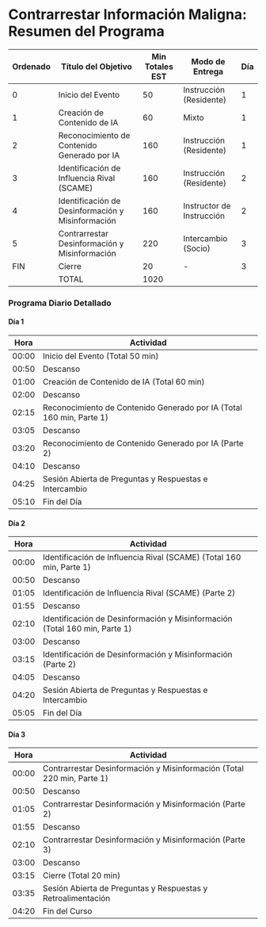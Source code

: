 # Contrarrestar Información Maligna: Resumen del Programa

| Ordenado | Título del Objetivo                            | Min Totales EST | Modo de Entrega        | Día |
| -------- | ---------------------------------------------- | --------------- | ---------------------- | --- |
| 0        | Inicio del Evento                              | 50              | Instrucción (Residente)| 1   |
| 1        | Creación de Contenido de IA                    | 60              | Mixto                  | 1   |
| 2        | Reconocimiento de Contenido Generado por IA    | 160             | Instrucción (Residente)| 1   |
| 3        | Identificación de Influencia Rival (SCAME)     | 160             | Instrucción (Residente)| 2   |
| 4        | Identificación de Desinformación y Misinformación | 160          | Instructor de Instrucción | 2   |
| 5        | Contrarrestar Desinformación y Misinformación  | 220             | Intercambio (Socio)    | 3   |
| FIN      | Cierre                                         | 20              | -                      | 3   |
|          | TOTAL                                          | 1020            |                        |     |

### Programa Diario Detallado

#### Día 1
| Hora   | Actividad                                         |
|--------|---------------------------------------------------|
| 00:00  | Inicio del Evento (Total 50 min)                  |
| 00:50  | Descanso                                          |
| 01:00  | Creación de Contenido de IA (Total 60 min)        |
| 02:00  | Descanso                                          |
| 02:15  | Reconocimiento de Contenido Generado por IA (Total 160 min, Parte 1) |
| 03:05  | Descanso                                          |
| 03:20  | Reconocimiento de Contenido Generado por IA (Parte 2) |
| 04:10  | Descanso                                          |
| 04:25  | Sesión Abierta de Preguntas y Respuestas e Intercambio |
| 05:10  | Fin del Día                                       |

#### Día 2
| Hora   | Actividad                                         |
|--------|---------------------------------------------------|
| 00:00  | Identificación de Influencia Rival (SCAME) (Total 160 min, Parte 1) |
| 00:50  | Descanso                                          |
| 01:05  | Identificación de Influencia Rival (SCAME) (Parte 2) |
| 01:55  | Descanso                                          |
| 02:10  | Identificación de Desinformación y Misinformación (Total 160 min, Parte 1) |
| 03:00  | Descanso                                          |
| 03:15  | Identificación de Desinformación y Misinformación (Parte 2) |
| 04:05  | Descanso                                          |
| 04:20  | Sesión Abierta de Preguntas y Respuestas e Intercambio |
| 05:05  | Fin del Día                                       |

#### Día 3
| Hora   | Actividad                                         |
|--------|---------------------------------------------------|
| 00:00  | Contrarrestar Desinformación y Misinformación (Total 220 min, Parte 1) |
| 00:50  | Descanso                                          |
| 01:05  | Contrarrestar Desinformación y Misinformación (Parte 2) |
| 01:55  | Descanso                                          |
| 02:10  | Contrarrestar Desinformación y Misinformación (Parte 3) |
| 03:00  | Descanso                                          |
| 03:15  | Cierre (Total 20 min)                             |
| 03:35  | Sesión Abierta de Preguntas y Respuestas y Retroalimentación |
| 04:20  | Fin del Curso                                     |